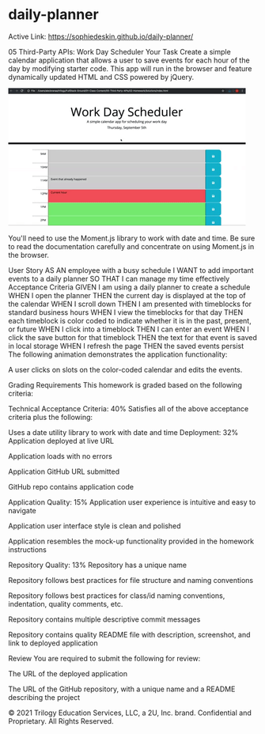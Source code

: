 # daily-planner

Active Link: https://sophiedeskin.github.io/daily-planner/

05 Third-Party APIs: Work Day Scheduler
Your Task
Create a simple calendar application that allows a user to save events for each hour of the day by modifying starter code. This app will run in the browser and feature dynamically updated HTML and CSS powered by jQuery.

![img of password generator](https://github.com/sophiedeskin/daily-planner/blob/main/05-third-party-apis-homework-demo.gif)

You'll need to use the Moment.js library to work with date and time. Be sure to read the documentation carefully and concentrate on using Moment.js in the browser.

User Story
AS AN employee with a busy schedule
I WANT to add important events to a daily planner
SO THAT I can manage my time effectively
Acceptance Criteria
GIVEN I am using a daily planner to create a schedule
WHEN I open the planner
THEN the current day is displayed at the top of the calendar
WHEN I scroll down
THEN I am presented with timeblocks for standard business hours
WHEN I view the timeblocks for that day
THEN each timeblock is color coded to indicate whether it is in the past, present, or future
WHEN I click into a timeblock
THEN I can enter an event
WHEN I click the save button for that timeblock
THEN the text for that event is saved in local storage
WHEN I refresh the page
THEN the saved events persist
The following animation demonstrates the application functionality:

A user clicks on slots on the color-coded calendar and edits the events.

Grading Requirements
This homework is graded based on the following criteria:

Technical Acceptance Criteria: 40%
Satisfies all of the above acceptance criteria plus the following:

Uses a date utility library to work with date and time
Deployment: 32%
Application deployed at live URL

Application loads with no errors

Application GitHub URL submitted

GitHub repo contains application code

Application Quality: 15%
Application user experience is intuitive and easy to navigate

Application user interface style is clean and polished

Application resembles the mock-up functionality provided in the homework instructions

Repository Quality: 13%
Repository has a unique name

Repository follows best practices for file structure and naming conventions

Repository follows best practices for class/id naming conventions, indentation, quality comments, etc.

Repository contains multiple descriptive commit messages

Repository contains quality README file with description, screenshot, and link to deployed application

Review
You are required to submit the following for review:

The URL of the deployed application

The URL of the GitHub repository, with a unique name and a README describing the project

© 2021 Trilogy Education Services, LLC, a 2U, Inc. brand. Confidential and Proprietary. All Rights Reserved.